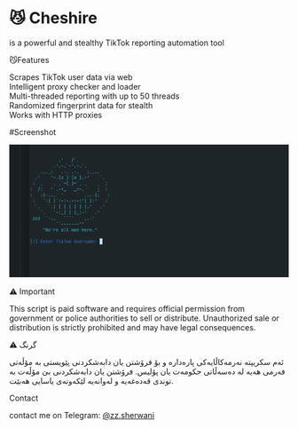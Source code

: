 # 😼 Cheshire

 is a powerful and stealthy TikTok reporting automation tool 


😼Features

 Scrapes TikTok user data via web  
Intelligent proxy checker and loader  
Multi-threaded reporting with up to 50 threads  
Randomized fingerprint data for stealth  
Works with HTTP proxies 



#Screenshot

![Cheshire Screenshot](https://github.com/ss900001/cheshire_ops-TikTok-Reporter/raw/main/Screenshot%20from%202025-05-22%2018-31-45.png)

⚠️ Important 

This script is paid software and requires official permission from government or police authorities to sell or distribute. Unauthorized sale or distribution is strictly prohibited and may have legal consequences.


⚠️  گرنگ


ئەم سکریپتە نەرمەکاڵایەکی پارەدارە و بۆ فرۆشتن یان دابەشکردنی پێویستی بە مۆڵەتی فەرمی هەیە لە دەسەڵاتی حکومەت یان پۆلیس. فرۆشتن یان دابەشکردنی بێ مۆڵەت بە توندی قەدەغەیە و لەوانەیە لێکەوتەی یاسایی هەبێت.

Contact

 contact me on Telegram:
 [@zz.sherwani](<https://t.me/zz.sherwani>)




